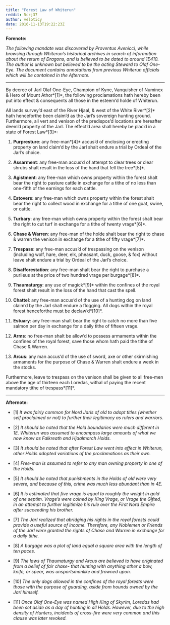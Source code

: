 ```yaml
---
title: "Forest Law of Whiterun"
reddit: 5crj37
author: veloticy
date: 2016-11-13T19:22:23Z
---
```


**Forenote:**

*The following mandate was discovered by Proventus Avenicci, while browsing through Whiterun’s historical archives in search of information about the return of Dragons, and is believed to be dated to around 1E410. The author is unknown but believed to be the acting Steward to Olaf One-Eye. The document contains annotations from previous Whiterun officials which will be contained in the Afternote.*

*****

By decree of Jarl Olaf One-Eye, Champion of Kyne, Vanquisher of Numinex &amp; Hero of Mount Athor*[1]*, the following proclamations hath hereby been put into effect &amp; consequents all those in the esteem’d holde of Whiterun.

All lands survey’d east of the River Hjaal, &amp; west of the White River*[2]* hath henceforthe been claim’d as the Jarl’s sovereign hunting ground. Furthermore, all vert and venison of the predispos’d locations are hereafter deem’d property of the Jarl. The effect’d area shall hereby be plac’d in a state of Forest Law*[3]*:

1. **Purpresture**: any free-man*[4]* accus’d of enclosing or erecting property on land claim’d by the Jarl shalt endure a trial by Ordeal of the Jarl’s choice.

2. **Assarment**: any free-man accus’d of attempt to clear trees or clear shrubs shalt result in the loss of the hand that fell the tree*[5]*.

3. **Agistment**: any free-man which owns property within the forest shalt bear the right to pasture cattle in exchange for a tithe of no less than one-fifth of the earnings for each cattle.

4. **Estovers**: any free-man which owns property within the forest shalt bear the right to collect wood in exchange for a tithe of one goat, swine, or cattle.

5. **Turbary**: any free-man which owns property within the forest shalt bear the right to cut turf in exchange for a tithe of twenty vrage*[6]*.

6. **Chase &amp; Warren**: any free-man of the holde shalt bear the right to chase &amp; warren the venison in exchange for a tithe of fifty vrage*[7]*.

7. **Trespass**: any free-man accus’d of trespassing on the venison (including wolf, hare, deer, elk, pheasant, duck, goose, &amp; fox) without leave shalt endure a trial by Ordeal of the Jarl’s choice.

8. **Disafforestation**: any free-man shalt bear the right to purchase a purlieus at the price of two hundred vrage per burgage*[8]*.

9. **Thaumaturgy**: any use of magick*[9]* within the confines of the royal forest shalt result in the loss of the hand that cast the spell.

10. **Chattel**: any free-man accus’d of the use of a hunting dog on land claim’d by the Jarl shalt endure a flogging. All dogs within the royal forest henceforthe must be declaw’d*[10]*.

11. **Estuary**: any free-man shalt bear the right to catch no more than five salmon per day in exchange for a daily tithe of fifteen vrage.

12. **Arms**: no free-man shalt be allow’d to possess armaments within the confines of the royal forest, save those whom hath paid the tithe of Chase &amp; Warren.

13. **Arcus**: any man accus’d of the use of sword, axe or other skirmishing armaments for the purpose of Chase &amp; Warren shalt endure a week in the stocks.

Furthermore, leave to trespass on the venison shall be given to all free-men above the age of thirteen each Loredas, withal of paying the recent mandatory tithe of trespass*[11]*. 

*********************

**Afternote:**

+ [1] *It was fairly common for Nord Jarls of old to adopt titles (whether self proclaimed or not) to further their legitimacy as rulers and warriors.*

+ [2] *It should be noted that the Hold boundaries were much different in 1E. Whiterun was assumed to encompass large amounts of what we now know as Falkreath and Hjaalmarch Holds.*

+ [3] *It should be noted that after Forest Law went into effect in Whiterun, other Holds adopted variations of the proclamations as their own.*

+ [4] *Free-man is assumed to refer to any man owning property in one of the Holds.*

+ [5] *It should be noted that punishments in the Holds of old were very severe, and because of this, crime was much less abundant than in 4E.*

+ [6] *It is estimated that five vrage is equal to roughly the weight in gold of one septim. Vrage’s were coined by King Vrage, or Vrage the Gifted, in an attempt to further legitimize his rule over the First Nord Empire after succeeding his brother.*

+ [7] *The Jarl realized that abridging his rights in the royal forests could provide a useful source of income. Therefore, any Noblemen or Friends of the Jarl were granted the rights of Chase and Warren in exchange for a daily tithe.*

+ [8] *A burgage was a plot of land equal a square area with the length of ten paces.*

+ [9] *The laws of Thaumaturgy and Arcus are believed to have originated from a belief of fair chase- that hunting with anything other a bow, knife, or spear, was unsportsmanlike and frowned upon.*

+ [10] *The only dogs allowed in the confines of the royal forests were those with the purpose of guarding, aside from hounds owned by the Jarl himself.*

+ [11] *Once Olaf One-Eye was named High King of Skyrim, Loredas had been set aside as a day of hunting in all Holds. However, due to the high density of Hunters, incidents of cross-fire were very common and this clause was later revoked.*

